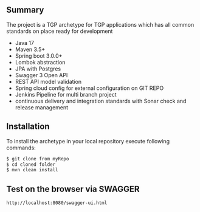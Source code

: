 Summary
-------
The project is a TGP archetype for TGP applications 
which has all common standards on place ready for development

- Java 17
- Maven 3.5+
- Spring boot 3.0.0+
- Lombok abstraction
- JPA with Postgres
- Swagger 3 Open API
- REST API model validation 
- Spring cloud config for external configuration on GIT REPO
- Jenkins Pipeline for multi branch project
- continuous delivery and integration standards with Sonar check and release management


Installation
------------

To install the archetype in your local repository execute following commands:

```sh
$ git clone from myRepo
$ cd cloned folder
$ mvn clean install
```

Test on the browser via SWAGGER
-------------------

```sh
http://localhost:8080/swagger-ui.html
```

